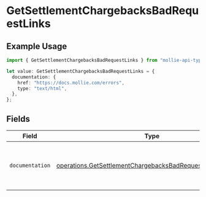 # GetSettlementChargebacksBadRequestLinks

## Example Usage

```typescript
import { GetSettlementChargebacksBadRequestLinks } from "mollie-api-typescript/models/operations";

let value: GetSettlementChargebacksBadRequestLinks = {
  documentation: {
    href: "https://docs.mollie.com/errors",
    type: "text/html",
  },
};
```

## Fields

| Field                                                                                                                                    | Type                                                                                                                                     | Required                                                                                                                                 | Description                                                                                                                              |
| ---------------------------------------------------------------------------------------------------------------------------------------- | ---------------------------------------------------------------------------------------------------------------------------------------- | ---------------------------------------------------------------------------------------------------------------------------------------- | ---------------------------------------------------------------------------------------------------------------------------------------- |
| `documentation`                                                                                                                          | [operations.GetSettlementChargebacksBadRequestDocumentation](../../models/operations/getsettlementchargebacksbadrequestdocumentation.md) | :heavy_check_mark:                                                                                                                       | The URL to the generic Mollie API error handling guide.                                                                                  |